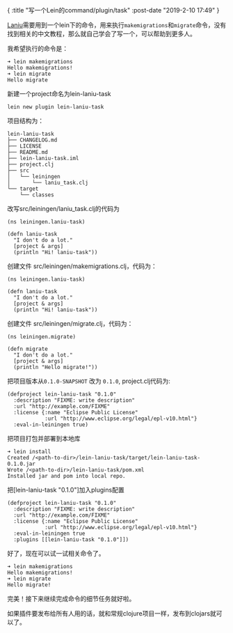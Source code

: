 {
    :title "写一个Lein的command/plugin/task"
    :post-date "2019-2-10 17:49"
}

[Laniu](https://github.com/arlicle/laniu)需要用到一个lein下的命令，用来执行`makemigrations`和`migrate`命令，没有找到相关的中文教程，那么就自己学会了写一个，可以帮助到更多人。


我希望执行的命令是：
```.language-bash
➜ lein makemigrations
Hello makemigrations!
➜ lein migrate
Hello migrate
```

新建一个project命名为lein-laniu-task

```.language-bash
lein new plugin lein-laniu-task
```

项目结构为：
```.language-bash
lein-laniu-task
├── CHANGELOG.md
├── LICENSE
├── README.md
├── lein-laniu-task.iml
├── project.clj
├── src
│   └── leiningen
│       └── laniu_task.clj
└── target
    └── classes
```


改写src/leiningen/laniu_task.clj的代码为
```.language-clojure
(ns leiningen.laniu-task)

(defn laniu-task
  "I don't do a lot."
  [project & args]
  (println "Hi! laniu-task"))
```

创建文件 src/leiningen/makemigrations.clj，代码为：
```.language-clojure
(ns leiningen.laniu-task)

(defn laniu-task
  "I don't do a lot."
  [project & args]
  (println "Hi! laniu-task"))
```

创建文件 src/leiningen/migrate.clj，代码为：
```.language-clojure
(ns leiningen.migrate)

(defn migrate
  "I don't do a lot."
  [project & args]
  (println "Hello migrate!"))
```

把项目版本从`0.1.0-SNAPSHOT` 改为 `0.1.0`, project.clj代码为:
```.language-clojure
(defproject lein-laniu-task "0.1.0"
  :description "FIXME: write description"
  :url "http://example.com/FIXME"
  :license {:name "Eclipse Public License"
            :url "http://www.eclipse.org/legal/epl-v10.html"}
  :eval-in-leiningen true)
```

把项目打包并部署到本地库

```.language-bash
➜ lein install
Created /<path-to-dir>/lein-laniu-task/target/lein-laniu-task-0.1.0.jar
Wrote /<path-to-dir>/lein-laniu-task/pom.xml
Installed jar and pom into local repo.
```

把[lein-laniu-task "0.1.0"]加入plugins配置
```.language-clojure
(defproject lein-laniu-task "0.1.0"
  :description "FIXME: write description"
  :url "http://example.com/FIXME"
  :license {:name "Eclipse Public License"
            :url "http://www.eclipse.org/legal/epl-v10.html"}
  :eval-in-leiningen true
  :plugins [[lein-laniu-task "0.1.0"]])
```

好了，现在可以试一试相关命令了。

```.language-bash
➜ lein makemigrations
Hello makemigrations!
➜ lein migrate
Hello migrate!
```

完美！接下来继续完成命令的细节任务就好啦。

如果插件要发布给所有人用的话，就和常规clojure项目一样，发布到clojars就可以了。